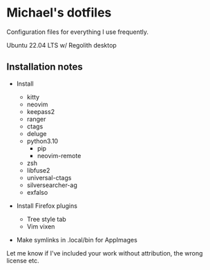 # Michael's dotfiles

Configuration files for everything I use frequently.

Ubuntu 22.04 LTS w/ Regolith desktop

## Installation notes

* Install
  - kitty
  - neovim
  - keepass2
  - ranger
  - ctags
  - deluge
  - python3.10
    + pip
    + neovim-remote
  - zsh
  - libfuse2
  - universal-ctags
  - silversearcher-ag
  - exfalso

* Install Firefox plugins
  - Tree style tab
  - Vim vixen

* Make symlinks in .local/bin for AppImages

Let me know if I've included your work without attribution, the wrong license etc.
